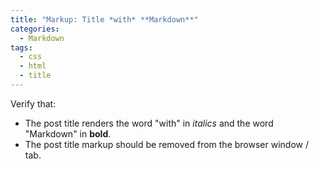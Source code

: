 ```yaml
---
title: "Markup: Title *with* **Markdown**"
categories:
  - Markdown
tags:
  - css
  - html
  - title
---
```

Verify that:

* The post title renders the word "with" in *italics* and the word "Markdown" in **bold**.
* The post title markup should be removed from the browser window / tab.